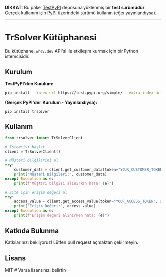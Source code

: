 **DİKKAT:** Bu paket [TestPyPI](https://test.pypi.org/project/trsolver/) deposuna yüklenmiş bir **test sürümüdür**. Gerçek kullanım için [PyPI](https://pypi.org/project/trsolver/) üzerindeki sürümü kullanın (eğer yayınlandıysa).

---

# TrSolver Kütüphanesi

Bu kütüphane, `whov.dev` API'si ile etkileşim kurmak için bir Python istemcisidir.

## Kurulum

**TestPyPI'den Kurulum:**
```bash
pip install --index-url https://test.pypi.org/simple/ --extra-index-url https://pypi.org/simple trsolver
```

**(Gerçek PyPI'den Kurulum - Yayınlandıysa):**
```bash
pip install trsolver
```

## Kullanım

```python
from trsolver import TrSolverClient

# İstemciyi başlat
client = TrSolverClient()

# Müşteri bilgilerini al
try:
    customer_data = client.get_customer_data(token="YOUR_CUSTOMER_TOKEN")
    print("Müşteri Bilgileri:", customer_data)
except Exception as e:
    print(f"Müşteri bilgisi alınırken hata: {e}")

# Site için erişim değeri al
try:
    access_value = client.get_access_value(token="YOUR_ACCESS_TOKEN", site="http://example.com")
    print("Erişim Değeri:", access_value)
except Exception as e:
    print(f"Erişim değeri alınırken hata: {e}")

```

## Katkıda Bulunma

Katkılarınızı bekliyoruz! Lütfen pull request açmaktan çekinmeyin.

## Lisans

MIT # Varsa lisansınızı belirtin 
